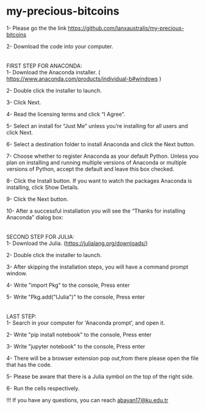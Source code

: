 # my-precious-bitcoins



1- Please go the the link https://github.com/lanxaustralis/my-precious-bitcoins

2- Download the code into your computer.
\
\
\
FIRST STEP FOR ANACONDA: 
\
1- Download the Anaconda installer. ( https://www.anaconda.com/products/individual-b#windows )

2- Double click the installer to launch.

3- Click Next.

4- Read the licensing terms and click “I Agree”.

5- Select an install for “Just Me” unless you’re installing for all users and click Next.

6- Select a destination folder to install Anaconda and click the Next button.

7- Choose whether to register Anaconda as your default Python. Unless you plan on installing and running multiple versions of Anaconda or multiple versions of Python, accept the default and leave this box checked.

8- Click the Install button. If you want to watch the packages Anaconda is installing, click Show Details.

9- Click the Next button.

10- After a successful installation you will see the “Thanks for installing Anaconda” dialog box:
\
\
\
SECOND STEP FOR JULIA: 
\
1- Download the Julia. (https://julialang.org/downloads/)

2- Double click the installer to launch.

3- After skipping the installation steps, you will have a command prompt window.

4- Write "import Pkg" to the console, Press enter

5- Write "Pkg.add("IJulia")" to the console, Press enter 
\
\
\
LAST STEP:
\
1- Search in your computer for 'Anaconda prompt', and open it.

2- Write "pip install notebook" to the console, Press enter

3- Write "jupyter notebook" to the console, Press enter

4- There will be a browser extension pop out,from there please open the file that has the code.

5- Please be aware that there is a Julia symbol on the top of the right side.

6- Run the cells respectively.



!!! If you have any questions, you can reach abayan17@ku.edu.tr


